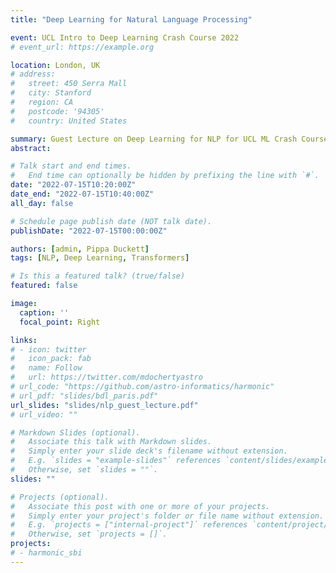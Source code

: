 ```yaml
---
title: "Deep Learning for Natural Language Processing"

event: UCL Intro to Deep Learning Crash Course 2022
# event_url: https://example.org

location: London, UK
# address:
#   street: 450 Serra Mall
#   city: Stanford
#   region: CA
#   postcode: '94305'
#   country: United States

summary: Guest Lecture on Deep Learning for NLP for UCL ML Crash Course.
abstract:

# Talk start and end times.
#   End time can optionally be hidden by prefixing the line with `#`.
date: "2022-07-15T10:20:00Z"
date_end: "2022-07-15T10:40:00Z"
all_day: false

# Schedule page publish date (NOT talk date).
publishDate: "2022-07-15T00:00:00Z"

authors: [admin, Pippa Duckett]
tags: [NLP, Deep Learning, Transformers]

# Is this a featured talk? (true/false)
featured: false

image:
  caption: ''
  focal_point: Right

links:
# - icon: twitter
#   icon_pack: fab
#   name: Follow
#   url: https://twitter.com/mdochertyastro
# url_code: "https://github.com/astro-informatics/harmonic"
# url_pdf: "slides/bdl_paris.pdf"
url_slides: "slides/nlp_guest_lecture.pdf"
# url_video: ""

# Markdown Slides (optional).
#   Associate this talk with Markdown slides.
#   Simply enter your slide deck's filename without extension.
#   E.g. `slides = "example-slides"` references `content/slides/example-slides.md`.
#   Otherwise, set `slides = ""`.
slides: ""

# Projects (optional).
#   Associate this post with one or more of your projects.
#   Simply enter your project's folder or file name without extension.
#   E.g. `projects = ["internal-project"]` references `content/project/deep-learning/index.md`.
#   Otherwise, set `projects = []`.
projects:
# - harmonic_sbi
---
```


<!-- Slides can be added in a few ways:

- **Create** slides using Wowchemy's [*Slides*](https://wowchemy.com/docs/managing-content/#create-slides) feature and link using `slides` parameter in the front matter of the talk file
- **Upload** an existing slide deck to `static/` and link using `url_slides` parameter in the front matter of the talk file
- **Embed** your slides (e.g. Google Slides) or presentation video on this page using [shortcodes](https://wowchemy.com/docs/writing-markdown-latex/).

Further event details, including [page elements](https://wowchemy.com/docs/writing-markdown-latex/) such as image galleries, can be added to the body of this page. -->

